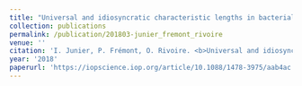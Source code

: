 ```yaml
---
title: "Universal and idiosyncratic characteristic lengths in bacterial genomes"
collection: publications
permalink: /publication/201803-junier_fremont_rivoire
venue: ''
citation: 'I. Junier, P. Frémont, O. Rivoire. <b>Universal and idiosyncratic characteristic lengths in bacterial genomes</b>, <i>Physical Biology,</i> March 2018'
year: '2018'
paperurl: 'https://iopscience.iop.org/article/10.1088/1478-3975/aab4ac'
---
```

